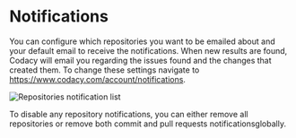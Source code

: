 # Notifications

You can configure which repositories you want to be emailed about and your default email to receive the notifications. When new results are found, Codacy will email you regarding the issues found and the changes that created them. To change these settings navigate to <https://www.codacy.com/account/notifications>.

![Repositories notification list](/hc/en-us/article_attachments/207504589/Screen_Shot_2016-10-13_at_11.27.20.png)

To disable any repository notifications, you can either remove all repositories or remove both commit and pull requests notificationsglobally.
